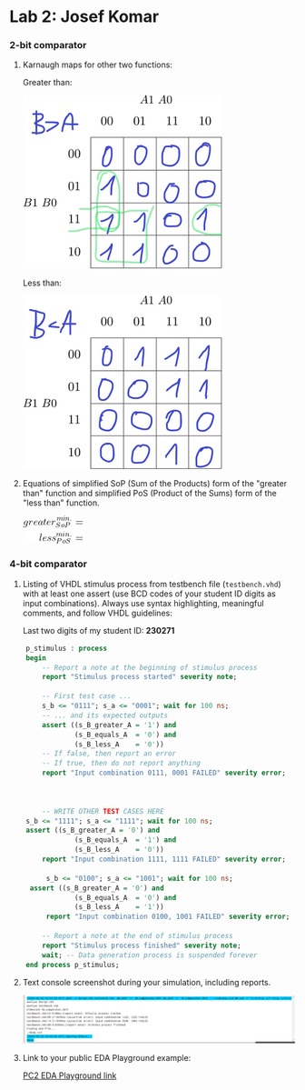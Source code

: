 # Lab 2: Josef Komar

### 2-bit comparator

1. Karnaugh maps for other two functions:

   Greater than:

   ![K-maps](images/kmap_BgreaterA.png)

   Less than:

   ![K-maps](images/kmap_BlessA.png)

2. Equations of simplified SoP (Sum of the Products) form of the "greater than" function and simplified PoS (Product of the Sums) form of the "less than" function.

   ![Logic functions](images/comparator_min.png)

### 4-bit comparator

1. Listing of VHDL stimulus process from testbench file (`testbench.vhd`) with at least one assert (use BCD codes of your student ID digits as input combinations). Always use syntax highlighting, meaningful comments, and follow VHDL guidelines:

   Last two digits of my student ID: **230271**

```vhdl
    p_stimulus : process
    begin
        -- Report a note at the beginning of stimulus process
        report "Stimulus process started" severity note;

        -- First test case ...
        s_b <= "0111"; s_a <= "0001"; wait for 100 ns;
        -- ... and its expected outputs
        assert ((s_B_greater_A = '1') and
                (s_B_equals_A  = '0') and
                (s_B_less_A    = '0'))
        -- If false, then report an error
        -- If true, then do not report anything
        report "Input combination 0111, 0001 FAILED" severity error;



        -- WRITE OTHER TEST CASES HERE
	s_b <= "1111"; s_a <= "1111"; wait for 100 ns;
	assert ((s_B_greater_A = '0') and
                (s_B_equals_A  = '1') and
                (s_B_less_A    = '0'))
        report "Input combination 1111, 1111 FAILED" severity error;  
         
         s_b <= "0100"; s_a <= "1001"; wait for 100 ns;
	 assert ((s_B_greater_A = '0') and
                (s_B_equals_A  = '0') and
                (s_B_less_A    = '1'))
         report "Input combination 0100, 1001 FAILED" severity error;

        -- Report a note at the end of stimulus process
        report "Stimulus process finished" severity note;
        wait; -- Data generation process is suspended forever
    end process p_stimulus;
```

2. Text console screenshot during your simulation, including reports.

   ![console](images/textconsole.png)

3. Link to your public EDA Playground example:

   [PC2 EDA Playground link](https://www.edaplayground.com/x/D92c)
